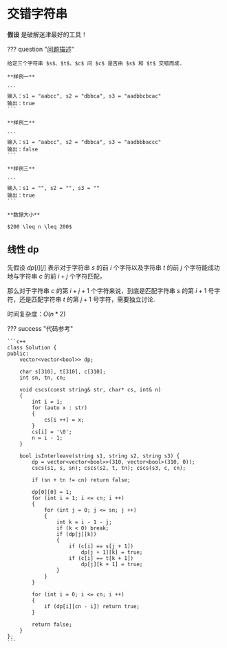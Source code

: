 # 交错字符串

**假设** 是破解迷津最好的工具！

??? question "[问题描述](https://leetcode.cn/problems/interleaving-string/description/)"

    给定三个字符串 $s$、$t$、$c$ 问 $c$ 是否由 $s$ 和 $t$ 交错而成.

    **样例一**

    ```
    输入：s1 = "aabcc", s2 = "dbbca", s3 = "aadbbcbcac"
    输出：true
    ```

    **样例二**

    ```
    输入：s1 = "aabcc", s2 = "dbbca", s3 = "aadbbbaccc"
    输出：false
    ```

    **样例三**

    ```
    输入：s1 = "", s2 = "", s3 = ""
    输出：true
    ```

    **数据大小**

    $200 \leq n \leq 200$

## 线性 dp

先假设 $dp[i][j]$ 表示对于字符串 $s$ 的前 $i$ 个字符以及字符串 $t$ 的前 $j$ 个字符能成功地与字符串 $c$ 的前 $i + j$ 个字符匹配，

那么对于字符串 $c$ 的第 $i + j + 1$ 个字符来说，到底是匹配字符串 $s$ 的第 $i + 1$ 号字符，还是匹配字符串 $t$ 的第 $j + 1$ 号字符，需要独立讨论.

时间复杂度：$O(n * 2)$

??? success "代码参考"

    ```c++
    class Solution {
    public:
        vector<vector<bool>> dp;

        char s[310], t[310], c[310];
        int sn, tn, cn;

        void cscs(const string& str, char* cs, int& n)
        {
            int i = 1;
            for (auto x : str)
            {
                cs[i ++] = x;
            }
            cs[i] = '\0';
            n = i - 1;
        }

        bool isInterleave(string s1, string s2, string s3) {
            dp = vector<vector<bool>>(310, vector<bool>(310, 0));
            cscs(s1, s, sn); cscs(s2, t, tn); cscs(s3, c, cn);

            if (sn + tn != cn) return false;

            dp[0][0] = 1;
            for (int i = 1; i <= cn; i ++)
            {
                for (int j = 0; j <= sn; j ++)
                {
                    int k = i - 1 - j;
                    if (k < 0) break;
                    if (dp[j][k])
                    {
                        if (c[i] == s[j + 1])
                            dp[j + 1][k] = true;
                        if (c[i] == t[k + 1])
                            dp[j][k + 1] = true;
                    }
                }
            }

            for (int i = 0; i <= cn; i ++)
            {
                if (dp[i][cn - i]) return true;
            }

            return false;
        }
    };
    ```